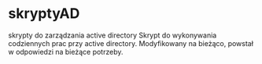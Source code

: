 # skryptyAD
skrypty do zarządzania active directory
Skrypt do wykonywania codziennych prac przy active directory. Modyfikowany na bieżąco, powstał w odpowiedzi na bieżące potrzeby.
